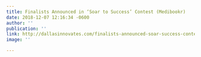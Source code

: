 ```yaml
---
title: Finalists Announced in ‘Soar to Success’ Contest (Medibookr)
date: 2018-12-07 12:16:34 -0600
author: ''
publication: ''
link: http://dallasinnovates.com/finalists-announced-soar-success-contest/
image: ''

---
```

